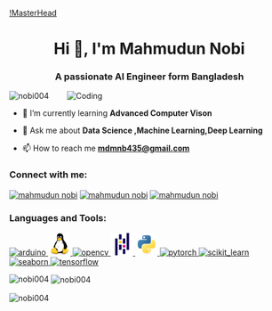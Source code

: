 [!MasterHead](https://media.licdn.com/dms/image/v2/D5616AQFjdXmtWFA2Ng/profile-displaybackgroundimage-shrink_350_1400/profile-displaybackgroundimage-shrink_350_1400/0/1699956438873?e=1733356800&v=beta&t=9_QH-53RCi25ZQ27ZXSvKkDe3sDQ1eJXd09udc-aWSo)
<h1 align="center">Hi 👋, I'm Mahmudun Nobi</h1>
<h3 align="center">A passionate AI Engineer form Bangladesh</h3>
<img align="right" alt= "Coding" width="400" src="https://camo.githubusercontent.com/2366b34bb903c09617990fb5fff4622f3e941349e846ddb7e73df872a9d21233/68747470733a2f2f63646e2e6472696262626c652e636f6d2f75736572732f3733303730332f73637265656e73686f74732f363538313234332f6176656e746f2e676966">

<p align="left"> <img src="https://komarev.com/ghpvc/?username=nobi004&label=Profile%20views&color=0e75b6&style=flat" alt="nobi004" /> </p>

- 🌱 I’m currently learning **Advanced Computer Vison**

- 💬 Ask me about **Data Science ,Machine Learning,Deep Learning**

- 📫 How to reach me **mdmnb435@gmail.com**

<h3 align="left">Connect with me:</h3>
<p align="left">
<a href="https://linkedin.com/in/mahmudun nobi" target="blank"><img align="center" src="https://raw.githubusercontent.com/rahuldkjain/github-profile-readme-generator/master/src/images/icons/Social/linked-in-alt.svg" alt="mahmudun nobi" height="30" width="40" /></a>
<a href="https://kaggle.com/mahmudun nobi" target="blank"><img align="center" src="https://raw.githubusercontent.com/rahuldkjain/github-profile-readme-generator/master/src/images/icons/Social/kaggle.svg" alt="mahmudun nobi" height="30" width="40" /></a>
<a href="https://fb.com/mahmudun nobi" target="blank"><img align="center" src="https://raw.githubusercontent.com/rahuldkjain/github-profile-readme-generator/master/src/images/icons/Social/facebook.svg" alt="mahmudun nobi" height="30" width="40" /></a>
</p>

<h3 align="left">Languages and Tools:</h3>
<p align="left"> <a href="https://www.arduino.cc/" target="_blank" rel="noreferrer"> <img src="https://cdn.worldvectorlogo.com/logos/arduino-1.svg" alt="arduino" width="40" height="40"/> </a> <a href="https://www.linux.org/" target="_blank" rel="noreferrer"> <img src="https://raw.githubusercontent.com/devicons/devicon/master/icons/linux/linux-original.svg" alt="linux" width="40" height="40"/> </a> <a href="https://opencv.org/" target="_blank" rel="noreferrer"> <img src="https://www.vectorlogo.zone/logos/opencv/opencv-icon.svg" alt="opencv" width="40" height="40"/> </a> <a href="https://pandas.pydata.org/" target="_blank" rel="noreferrer"> <img src="https://raw.githubusercontent.com/devicons/devicon/2ae2a900d2f041da66e950e4d48052658d850630/icons/pandas/pandas-original.svg" alt="pandas" width="40" height="40"/> </a> <a href="https://www.python.org" target="_blank" rel="noreferrer"> <img src="https://raw.githubusercontent.com/devicons/devicon/master/icons/python/python-original.svg" alt="python" width="40" height="40"/> </a> <a href="https://pytorch.org/" target="_blank" rel="noreferrer"> <img src="https://www.vectorlogo.zone/logos/pytorch/pytorch-icon.svg" alt="pytorch" width="40" height="40"/> </a> <a href="https://scikit-learn.org/" target="_blank" rel="noreferrer"> <img src="https://upload.wikimedia.org/wikipedia/commons/0/05/Scikit_learn_logo_small.svg" alt="scikit_learn" width="40" height="40"/> </a> <a href="https://seaborn.pydata.org/" target="_blank" rel="noreferrer"> <img src="https://seaborn.pydata.org/_images/logo-mark-lightbg.svg" alt="seaborn" width="40" height="40"/> </a> <a href="https://www.tensorflow.org" target="_blank" rel="noreferrer"> <img src="https://www.vectorlogo.zone/logos/tensorflow/tensorflow-icon.svg" alt="tensorflow" width="40" height="40"/> </a> </p>

<p><img align="left" src="https://github-readme-stats.vercel.app/api/top-langs?username=nobi004&show_icons=true&locale=en&layout=compact" alt="nobi004" /></p>

<p>&nbsp;<img align="center" src="https://github-readme-stats.vercel.app/api?username=nobi004&show_icons=true&locale=en" alt="nobi004" /></p>

<p><img align="center" src="https://github-readme-streak-stats.herokuapp.com/?user=nobi004&" alt="nobi004" /></p>
